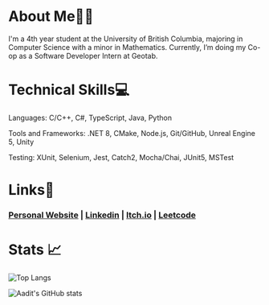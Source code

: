 <!-- ## Check out my game creations here: [Itch.io Game Porfolio](https://skyl1ne0.itch.io/) -->

# About Me👨‍💻

I'm a 4th year student at the University of British Columbia, majoring in Computer Science with a minor in Mathematics. Currently, I’m doing my Co-op as a Software Developer Intern at Geotab. 

<!-- My interests span across Gaming, Aviation, Motorsports, and Travelling. -->

# Technical Skills💻

Languages: C/C++, C#, TypeScript, Java, Python

Tools and Frameworks: .NET 8, CMake, Node.js, Git/GitHub, Unreal Engine 5, Unity

Testing: XUnit, Selenium, Jest, Catch2, Mocha/Chai, JUnit5, MSTest 

# Links🔗
### [Personal Website](https://aadit1004.github.io/) | [Linkedin](https://www.linkedin.com/in/aaditrao/) | [Itch.io](https://skyl1ne0.itch.io/) | [Leetcode](https://leetcode.com/u/aaditrao/) 
<!-- | [HackerRank](https://www.hackerrank.com/profile/Skyl1ne) -->

# Stats 📈
![Top Langs](https://github-readme-stats.vercel.app/api/top-langs/?username=Aadit1004&layout=compact&theme=tokyonight)

![Aadit's GitHub stats](https://github-readme-stats.vercel.app/api?username=Aadit1004&show_icons=true&theme=tokyonight&include_all_commits=true)

<!-- ![](https://github-profile-trophy.vercel.app/?username=Aadit1004&theme=radical&no-frame=false&no-bg=true&margin-w=4) -->

<!-- # Relevant University Courses📝

- CPSC 340 (Machine Learning and Data Mining)
- CPSC 313 (Computer Hardware and Operating Systems)
- CPSC 322 (Introduction to Artificial Intelligence)
- CPSC 317 (Introduction to Computer Networking)
- CPSC 320 (Intermediate Algorithm Design and Analysis)
- CPSC 310 (Introduction to Software Engineering)
- Math 302 (Introduction to Probability)
- Math 340 (Introduction to Linear Programming) -->

<!-- # Current Projects🛠️ -->
  <!-- - ### Kings vs Pigs (April 2024 - )
  - 2D platformer game in Unreal Engine 5. Main goal is to learn UE5 blueprinting and focusing on user interaction, collisons and triggers, and core game mechanics.  -->

<!-- # Completed Projects✍️
- ### PAlgoX (May 2024 - August 2024) - [Source Code](https://github.com/Aadit1004/PAlgoX) - *C++*
- ### InsightUBC (January 2024 - April 2024) - [Video Showcase](https://youtu.be/75JvkotGXSQ) - *TypeScript*
<!-- Currently working on a full stack project, along with [Bryan Hui](https://github.com/Sudo-BryanH), which focuses on creating an efficient backend for managing and querying historical data about UBC sections and rooms, followed by developing a user-friendly frontend for interactive queries. Using TypeScript, Node.JS, and Mocha/Chai for testing. -->
<!--
- ### Silent Stalker of Level 0 (July 2023 - August 2023) - [Itch.io Game Page](https://skyl1ne0.itch.io/silent-stalker-of-level-0) - *C#*
- ### Void Rocks (August 2023) - [Itch.io Game Page](https://skyl1ne0.itch.io/void-rocks) - [Source Code](https://github.com/Aadit1004/Void-Rocks) - *C#*
- ### 3D Multiplayer Chess (June 2023 - July 2023) - [Itch.io Game Page](https://skyl1ne0.itch.io/chess-3d) - *C#*
- ### Linear Algebra Static Library (May 2023) - [Source Code](https://github.com/Aadit1004/Linear-Algebra-Static-Library) - *C++*
- ### ATM Bank Application (September 2022 - November 2022) - [Source Code](https://github.com/Aadit1004/ATM-Bank-Application) - *Java*
-->
<!-- # Completed Solo-Development Game Projects🎮 -->
